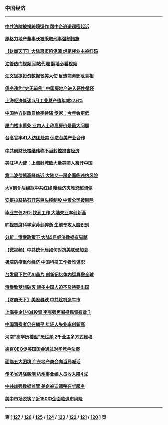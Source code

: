 ### 中国经济
---
#### [中共法院被揭跨境运作 帮中企逃避窃密起诉](../../pages/ncid283/n13761140.md?06190445) 
#### [原格力地产董事长被采取刑事强制措施](../../pages/ncid283/n13762065.md?06190445) 
#### [【财商天下】大陆房市陷泥潭 烂尾楼业主被红码](../../pages/ncid283/n13761890.md?06190445) 
#### [油管热门视频 网站代理 翻墙必看视频](http://209.222.30.114:81/youtube.html?06190445)
#### [汪文斌提投资数据驳美大使 反遭商务部泄真相](../../pages/ncid283/n13761701.md?06190445) 
#### [债务违约“史无前例” 中国房地产进入恶性循环](../../pages/ncid283/n13761873.md?06190445) 
#### [上海经济低迷 5月工业总产值年减27.6%](../../pages/ncid283/n13761704.md?06190445) 
#### [中国地方财政自给率续降 专家：今年会更低](../../pages/ncid283/n13761613.md?06190445) 
#### [厦门楼市萧条 业内人士称高房价是最大问题](../../pages/ncid283/n13761438.md?06190445) 
#### [台高官率41人访团赴美 促进台美产业合作](../../pages/ncid283/n13761432.md?06190445) 
#### [中共前财长楼继伟称不当封控损害经济](../../pages/ncid283/n13761368.md?06190445) 
#### [美驻华大使：上海封城致大量美商人离开中国](../../pages/ncid283/n13761148.md?06190445) 
#### [第二波偿债高峰临近 大陆又一房企面临违约风险](../../pages/ncid283/n13761177.md?06190445) 
#### [大V前仆后继踩中共红线 曝经济灾难恐超想像](../../pages/ncid283/n13761107.md?06190445) 
#### [安哥拉获钻石开采巨头控制股 中资公司被剔除](../../pages/ncid283/n13761101.md?06190445) 
#### [毕业生仅29%找到工作 大陆失业率创新高](../../pages/ncid283/n13761096.md?06190445) 
#### [旷视首席科学家孙剑猝逝 生前专攻人脸识别](../../pages/ncid283/n13760859.md?06190445) 
#### [分析：清零政策下 大陆5月经济数据有猫腻](../../pages/ncid283/n13761057.md?06190445) 
#### [【微视频】中共统计局如何对抗美联储加息](../../pages/ncid283/n13761018.md?06190445) 
#### [极端防疫重创经济 中国科技工作者难谋职](../../pages/ncid283/n13760865.md?06190445) 
#### [台发展下世代AI晶片 创新记忆体内运算傲全球](../../pages/ncid283/n13760899.md?06190445) 
#### [清零致梦想破灭 很多中国人迫不及待要出国](../../pages/ncid283/n13760493.md?06190445) 
#### [【财商天下】美股暴跌 中共趁机造牛市](../../pages/ncid283/n13760341.md?06190445) 
#### [上海美企1/4减投资 李克强再喊挺民资有效？](../../pages/ncid283/n13759443.md?06190445) 
#### [中国消费者仍在躺平 年轻人失业率创新高](../../pages/ncid283/n13760313.md?06190445) 
#### [河南“高学历楼盘”恐烂尾 2千业主多方式维权](../../pages/ncid283/n13760221.md?06190445) 
#### [逾百CEO促美国国会通过对华竞争法案](../../pages/ncid283/n13760158.md?06190445) 
#### [面临五大困境 广东地产商会向当局喊话](../../pages/ncid283/n13760029.md?06190445) 
#### [传多省遇降薪潮 杭州事业编人员收入降4成](../../pages/ncid283/n13759986.md?06190445) 
#### [中共加强数据监管 美企被迫调整在华服务](../../pages/ncid283/n13759945.md?06190445) 
#### [美中市场脱钩？近150中企面临退市风险](../../pages/ncid283/n13759737.md?06190445) 

---
#### 第 [ [127](./127.md?06190445) / [126](./126.md?06190445) / [125](./125.md?06190445) / [124](./124.md?06190445) / [123](./123.md?06190445) / [122](./122.md?06190445) / [121](./121.md?06190445) / [120](./120.md?06190445) ] 页
